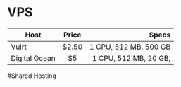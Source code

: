 # VPS
| Host          | Price         | Specs  |
| ------------- |:-------------:| -----:|
| Vulrt         | $2.50         | 1 CPU, 512 MB, 500 GB |
| Digital Ocean | $5      |   1 CPU, 512 MB, 20 GB, |




#Shared Hosting
